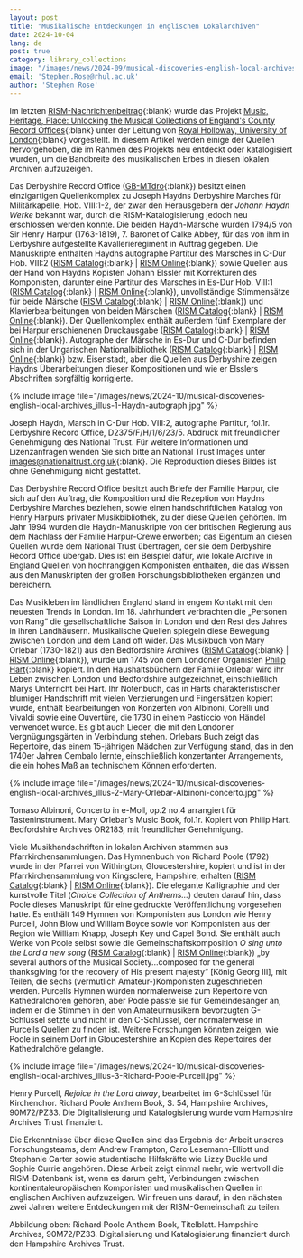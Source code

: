 ```yaml
---
layout: post
title: "Musikalische Entdeckungen in englischen Lokalarchiven"
date: 2024-10-04
lang: de
post: true
category: library_collections
image: "/images/news/2024-09/musical-discoveries-english-local-archives_website.jpg"
email: 'Stephen.Rose@rhul.ac.uk'
author: 'Stephen Rose'
---
```


Im letzten [RISM-Nachrichtenbeitrag](/library_collections/2024/09/26/music-from-english-local-archives-in-rism.html){:blank} wurde das Projekt [Music, Heritage, Place: Unlocking the Musical Collections of England's County Record Offices](https://www.royalholloway.ac.uk/research-and-teaching/departments-and-schools/music/research/research-projects-and-centres/music-heritage-place/){:blank} unter der Leitung von [Royal Holloway, University of London](http://www.rhul.ac.uk/music){:blank} vorgestellt. In diesem Artikel werden einige der Quellen hervorgehoben, die im Rahmen des Projekts neu entdeckt oder katalogisiert wurden, um die Bandbreite des musikalischen Erbes in diesen lokalen Archiven aufzuzeigen. 

Das Derbyshire Record Office ([GB-MTdro](https://rism.online/institutions/51007743){:blank}) besitzt einen einzigartigen Quellenkomplex zu Joseph Haydns Derbyshire Marches für Militärkapelle, Hob. VIII:1-2, der zwar den Herausgebern der _Johann Haydn Werke_ bekannt war, durch die RISM-Katalogisierung jedoch neu erschlossen werden konnte. Die beiden Haydn-Märsche wurden 1794/5 von Sir Henry Harpur (1763-1819), 7. Baronet of Calke Abbey, für das von ihm in Derbyshire aufgestellte Kavallerieregiment in Auftrag gegeben. Die Manuskripte enthalten Haydns autographe Partitur des Marsches in C-Dur Hob. VIII:2 ([RISM Catalog](https://opac.rism.info/search?id=1001307844&View=rism){:blank} \| [RISM Online](https://rism.online/sources/1001307844){:blank}) sowie Quellen aus der Hand von Haydns Kopisten Johann Elssler mit Korrekturen des Komponisten, darunter eine Partitur des Marsches in Es-Dur Hob. VIII:1 ([RISM Catalog](https://opac.rism.info/search?id=1001308157&View=rism){:blank} \| [RISM Online](https://rism.online/sources/1001308157){:blank}), unvollständige Stimmensätze für beide Märsche ([RISM Catalog](https://opac.rism.info/search?id=1001308398&View=rism){:blank} | [RISM Online](https://rism.online/sources/1001308398){:blank}) und Klavierbearbeitungen von beiden Märschen ([RISM Catalog](https://opac.rism.info/search?id=1001308294&View=rism){:blank} \| [RISM Online](https://rism.online/sources/1001308294){:blank}). Der Quellenkomplex enthält außerdem fünf Exemplare der bei Harpur erschienenen Druckausgabe ([RISM Catalog](https://opac.rism.info/search?id=990028178&View=rism){:blank} \| [RISM Online](https://rism.online/sources/990028178){:blank}). Autographe der Märsche in Es-Dur und C-Dur befinden sich in der Ungarischen Nationalbibliothek ([RISM Catalog](https://opac.rism.info/search?id=530001642&View=rism){:blank} \| [RISM Online](https://rism.online/sources/530001642){:blank}) bzw. Eisenstadt, aber die Quellen aus Derbyshire zeigen Haydns Überarbeitungen dieser Kompositionen und wie er Elsslers Abschriften sorgfältig korrigierte. 

{% include image file="/images/news/2024-10/musical-discoveries-english-local-archives_illus-1-Haydn-autograph.jpg" %}

Joseph Haydn, Marsch in C-Dur Hob. VIII:2, autographe Partitur, fol.1r. Derbyshire Record Office, D2375/F/H/1/6/23/5. Abdruck mit freundlicher Genehmigung des National Trust. Für weitere Informationen und Lizenzanfragen wenden Sie sich bitte an National Trust Images unter [images@nationaltrust.org.uk](mailto:images@nationaltrust.org.uk){:blank}. Die Reproduktion dieses Bildes ist ohne Genehmigung nicht gestattet.

Das Derbyshire Record Office besitzt auch Briefe der Familie Harpur, die sich auf den Auftrag, die Komposition und die Rezeption von Haydns Derbyshire Marches beziehen, sowie einen handschriftlichen Katalog von Henry Harpurs privater Musikbibliothek, zu der diese Quellen gehörten. Im Jahr 1994 wurden die Haydn-Manuskripte von der britischen Regierung aus dem Nachlass der Familie Harpur-Crewe erworben; das Eigentum an diesen Quellen wurde dem National Trust übertragen, der sie dem Derbyshire Record Office übergab. Dies ist ein Beispiel dafür, wie lokale Archive in England Quellen von hochrangigen Komponisten enthalten, die das Wissen aus den Manuskripten der großen Forschungsbibliotheken ergänzen und bereichern.

Das Musikleben im ländlichen England stand in engem Kontakt mit den neuesten Trends in London. Im 18. Jahrhundert verbrachten die „Personen von Rang“ die gesellschaftliche Saison in London und den Rest des Jahres in ihren Landhäusern. Musikalische Quellen spiegeln diese Bewegung zwischen London und dem Land oft wider. Das Musikbuch von Mary Orlebar (1730-1821) aus den Bedfordshire Archives ([RISM Catalog](https://opac.rism.info/search?id=1001284358&View=rism){:blank} \| [RISM Online](https://rism.online/sources/1001284358){:blank}), wurde um 1745 von dem Londoner Organisten [Philip Hart](https://rism.online/people/30006359){:blank} kopiert. In den Haushaltsbüchern der Familie Orlebar wird ihr Leben zwischen London und Bedfordshire aufgezeichnet, einschließlich Marys Unterricht bei Hart. Ihr Notenbuch, das in Harts charakteristischer blumiger Handschrift mit vielen Verzierungen und Fingersätzen kopiert wurde, enthält Bearbeitungen von Konzerten von Albinoni, Corelli und Vivaldi sowie eine Ouvertüre, die 1730 in einem Pasticcio von Händel verwendet wurde. Es gibt auch Lieder, die mit den Londoner Vergnügungsgärten in Verbindung stehen. Orlebars Buch zeigt das Repertoire, das einem 15-jährigen Mädchen zur Verfügung stand, das in den 1740er Jahren Cembalo lernte, einschließlich konzertanter Arrangements, die ein hohes Maß an technischem Können erforderten.

{% include image file="/images/news/2024-10/musical-discoveries-english-local-archives_illus-2-Mary-Orlebar-Albinoni-concerto.jpg" %}

Tomaso Albinoni, Concerto in e-Moll, op.2 no.4 arrangiert für Tasteninstrument. Mary Orlebar’s Music Book, fol.1r. Kopiert von Philip Hart. Bedfordshire Archives OR2183, mit freundlicher Genehmigung.

Viele Musikhandschriften in lokalen Archiven stammen aus Pfarrkirchensammlungen. Das Hymnenbuch von Richard Poole (1792) wurde in der Pfarrei von Withington, Gloucestershire, kopiert und ist in der Pfarrkirchensammlung von Kingsclere, Hampshire, erhalten ([RISM Catalog](https://opac.rism.info/search?id=1001277835&View=rism){:blank} \| [RISM Online](https://rism.online/sources/1001277835){:blank}). Die elegante Kalligraphie und der kunstvolle Titel (_Choice Collection of Anthems..._) deuten darauf hin, dass Poole dieses Manuskript für eine gedruckte Veröffentlichung vorgesehen hatte. Es enthält 149 Hymnen von Komponisten aus London wie Henry Purcell, John Blow und William Boyce sowie von Komponisten aus der Region wie William Knapp, Joseph Key und Capel Bond. Sie enthält auch Werke von Poole selbst sowie die Gemeinschaftskomposition _O sing unto the Lord a new song_ ([RISM Catalog](https://opac.rism.info/search?id=1001279224&View=rism){:blank} \| [RISM Online](https://rism.online/sources/1001279224){:blank}) „by several authors of the Musical Society...composed for the general thanksgiving for the recovery of His present majesty“ [König Georg III], mit Teilen, die sechs (vermutlich Amateur-)Komponisten zugeschrieben werden. Purcells Hymnen würden normalerweise zum Repertoire von Kathedralchören gehören, aber Poole passte sie für Gemeindesänger an, indem er die Stimmen in den von Amateurmusikern bevorzugten G-Schlüssel setzte und nicht in den C-Schlüssel, der normalerweise in Purcells Quellen zu finden ist. Weitere Forschungen könnten zeigen, wie Poole in seinem Dorf in Gloucestershire an Kopien des Repertoires der Kathedralchöre gelangte.

{% include image file="/images/news/2024-10/musical-discoveries-english-local-archives_illus-3-Richard-Poole-Purcell.jpg" %}

Henry Purcell, _Rejoice in the Lord alway_, bearbeitet im G-Schlüssel für Kirchenchor. Richard Poole Anthem Book, S. 54, Hampshire Archives, 90M72/PZ33. Die Digitalisierung und Katalogisierung wurde vom Hampshire Archives Trust finanziert.

Die Erkenntnisse über diese Quellen sind das Ergebnis der Arbeit unseres Forschungsteams, dem Andrew Frampton, Caro Lesemann-Elliott und Stephanie Carter sowie studentische Hilfskräfte wie Lizzy Buckle und Sophie Currie angehören. Diese Arbeit zeigt einmal mehr, wie wertvoll die RISM-Datenbank ist, wenn es darum geht, Verbindungen zwischen kontinentaleuropäischen Komponisten und musikalischen Quellen in englischen Archiven aufzuzeigen. Wir freuen uns darauf, in den nächsten zwei Jahren weitere Entdeckungen mit der RISM-Gemeinschaft zu teilen.

Abbildung oben: Richard Poole Anthem Book, Titelblatt. Hampshire Archives, 90M72/PZ33. Digitalisierung und Katalogisierung finanziert durch den Hampshire Archives Trust.
